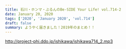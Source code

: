 ```yaml
---
title: 石川・ホンマ・ぶるんのBe-SIDE Your Life! vol.714-2
date: January 20, 2020
tags: ['2020', 'January 2020', 'vol.714']
draft: false
summary: ようやく届きました！2019年のまとめ！！
---
```


http://project-phi.ddo.jp/ishikawa/ishikawa714_2.mp3